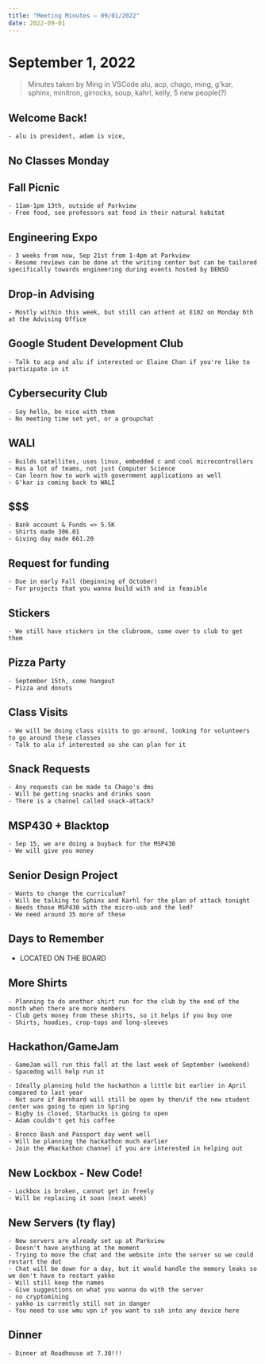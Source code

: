```yaml
---
title: "Meeting Minutes – 09/01/2022"
date: 2022-09-01
---
```

# September 1, 2022

> Minutes taken by Ming in VSCode
> alu, acp, chago, ming, g'kar, sphinx, minitron, girrocks, soup, kahrl, kelly, 5 new people(?)

## Welcome Back!

    - alu is president, adam is vice,

## No Classes Monday

## Fall Picnic

    - 11am-1pm 13th, outside of Parkview
    - Free food, see professors eat food in their natural habitat

## Engineering Expo

    - 3 weeks from now, Sep 21st from 1-4pm at Parkview
    - Resume reviews can be done at the writing center but can be tailored specifically towards engineering during events hosted by DENSO

## Drop-in Advising

    - Mostly within this week, but still can attent at E102 on Monday 6th at the Advising Office

## Google Student Development Club

    - Talk to acp and alu if interested or Elaine Chan if you're like to participate in it

## Cybersecurity Club

    - Say hello, be nice with them
    - No meeting time set yet, or a groupchat

## WALI

    - Builds satellites, uses linux, embedded c and cool microcontrollers
    - Has a lot of teams, not just Computer Science
    - Can learn how to work with government applications as well
    - G'kar is coming back to WALI

## $$$

    - Bank account & Funds => 5.5K
    - Shirts made 306.01
    - Giving day made 661.20

## Request for funding

    - Due in early Fall (beginning of October)
    - For projects that you wanna build with and is feasible

## Stickers

    - We still have stickers in the clubroom, come over to club to get them

## Pizza Party

    - September 15th, come hangout
    - Pizza and donuts

## Class Visits

    - We will be doing class visits to go around, looking for volunteers to go around these classes
    - Talk to alu if interested so she can plan for it

## Snack Requests

    - Any requests can be made to Chago's dms
    - Will be getting snacks and drinks soon
    - There is a channel called snack-attack?

## MSP430 + Blacktop

    - Sep 15, we are doing a buyback for the MSP430
    - We will give you money

## Senior Design Project

    - Wants to change the curriculum?
    - Will be talking to Sphinx and Karhl for the plan of attack tonight
    - Needs those MSP430 with the micro-usb and the led?
    - We need around 35 more of these

## Days to Remember

- LOCATED ON THE BOARD

## More Shirts

    - Planning to do another shirt run for the club by the end of the month when there are more members
    - Club gets money from these shirts, so it helps if you buy one
    - Shirts, hoodies, crop-tops and long-sleeves

## Hackathon/GameJam

    - GameJam will run this fall at the last week of September (weekend)
    - Spacedog will help run it

    - Ideally planning hold the hackathon a little bit earlier in April compared to last year
    - Not sure if Bernhard will still be open by then/if the new student center was going to open in Spring
    - Bigby is closed, Starbucks is going to open
    - Adam couldn't get his coffee

    - Bronco Bash and Passport day went well
    - Will be planning the hackathon much earlier
    - Join the #hackathon channel if you are interested in helping out

## New Lockbox - New Code!

    - Lockbox is broken, cannot get in freely
    - Will be replacing it soon (next week)

## New Servers (ty flay)

    - New servers are already set up at Parkview
    - Doesn't have anything at the moment
    - Trying to move the chat and the website into the server so we could restart the dot
    - Chat will be down for a day, but it would handle the memory leaks so we don't have to restart yakko
    - Will still keep the names
    - Give suggestions on what you wanna do with the server
    - no cryptomining
    - yakko is currently still not in danger
    - You need to use wmu vpn if you want to ssh into any device here

## Dinner

    - Dinner at Roadhouse at 7.30!!!
